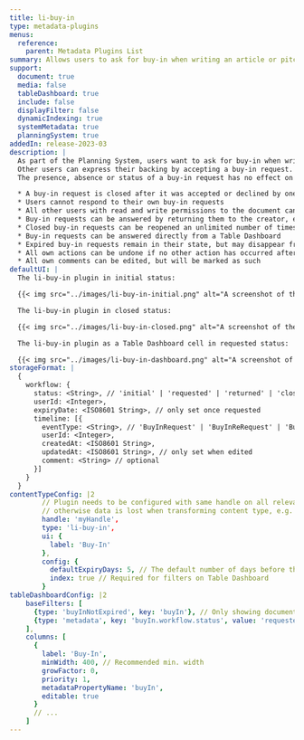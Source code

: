 ```yaml
---
title: li-buy-in
type: metadata-plugins
menus:
  reference:
    parent: Metadata Plugins List
summary: Allows users to ask for buy-in when writing an article or pitching an idea. Other users can provide feedback.
support:
  document: true
  media: false
  tableDashboard: true
  include: false
  displayFilter: false
  dynamicIndexing: true
  systemMetadata: true
  planningSystem: true
addedIn: release-2023-03
description: |
  As part of the Planning System, users want to ask for buy-in when writing an article or pitching an idea.
  Other users can express their backing by accepting a buy-in request.
  The presence, absence or status of a buy-in request has no effect on permissions and is just a communication tool.

  * A buy-in request is closed after it was accepted or declined by one other person
  * Users cannot respond to their own buy-in requests
  * All other users with read and write permissions to the document can respond to a buy-in request
  * Buy-in requests can be answered by returning them to the creator, e.g. to clarify questions before accepting the request
  * Closed buy-in requests can be reopened an unlimited number of times
  * Buy-in requests can be answered directly from a Table Dashboard
  * Expired buy-in requests remain in their state, but may disappear from Table Dashboards (depends on config)
  * All own actions can be undone if no other action has occurred afterwards
  * All own comments can be edited, but will be marked as such
defaultUI: |
  The li-buy-in plugin in initial status:

  {{< img src="../images/li-buy-in-initial.png" alt="A screenshot of the li-buy-in plugin showing an empty state message, a comment field and a button to ask for buy-in." >}}

  The li-buy-in plugin in closed status:

  {{< img src="../images/li-buy-in-closed.png" alt="A screenshot of the li-buy-in plugin showing the buy-in as accepted along with a comment and a button to reopen the request." >}}

  The li-buy-in plugin as a Table Dashboard cell in requested status:

  {{< img src="../images/li-buy-in-dashboard.png" alt="A screenshot of a Table Dashboard where users can see the buy-in request details and can directly respond." >}}
storageFormat: |
  {
    workflow: {
      status: <String>, // 'initial' | 'requested' | 'returned' | 'closed' | 'reopened'
      userId: <Integer>,
      expiryDate: <ISO8601 String>, // only set once requested
      timeline: [{
        eventType: <String>, // 'BuyInRequest' | 'BuyInReRequest' | 'BuyInAcceptance' | 'BuyInDeclining' | 'BuyInReturn' | 'BuyInReopen'
        userId: <Integer>,
        createdAt: <ISO8601 String>,
        updatedAt: <ISO8601 String>, // only set when edited
        comment: <String> // optional
      }]
    }
  }
contentTypeConfig: |2
        // Plugin needs to be configured with same handle on all relevant content types,
        // otherwise data is lost when transforming content type, e.g. from pitch to article.
        handle: 'myHandle',
        type: 'li-buy-in',
        ui: {
          label: 'Buy-In'
        },
        config: {
          defaultExpiryDays: 5, // The default number of days before the request expires (editable in UI)
          index: true // Required for filters on Table Dashboard
        }
tableDashboardConfig: |2
    baseFilters: [
      {type: 'buyInNotExpired', key: 'buyIn'}, // Only showing documents with non-expired buy-in requests
      {type: 'metadata', key: 'buyIn.workflow.status', value: 'requested'} // Additional status filter
    ],
    columns: [
      {
        label: 'Buy-In',
        minWidth: 400, // Recommended min. width
        growFactor: 0,
        priority: 1,
        metadataPropertyName: 'buyIn',
        editable: true
      }
      // ...
    ]
---
```

